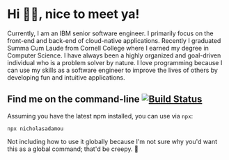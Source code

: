 # Hi 👋🏼, nice to meet ya!

Currently, I am an IBM senior software engineer. I primarily focus on the front-end and back-end of cloud-native applications. Recently I graduated Summa Cum Laude from Cornell College where I earned my degree in Computer Science. I have always been a highly organized and goal-driven individual who is a problem solver by nature. I love programming because I can use my skills as a software engineer to improve the lives of others by developing fun and intuitive applications.

## Find me on the command-line [![Build Status](https://travis-ci.org/nicholasadamou/nicholasadamou.svg?branch=master)](https://travis-ci.org/nicholasadamou/nicholasadamou)

Assuming you have the latest npm installed, you can use via `npx`:

```
npx nicholasadamou
```

Not including how to use it globally because I'm not sure why you'd want this as a global command; that'd be creepy. 🤨
